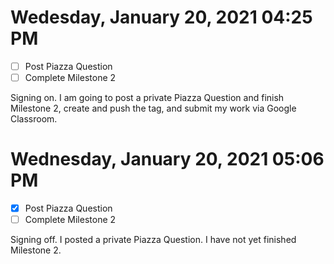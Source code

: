 # Wedesday, January 20, 2021 04:25 PM
- [ ] Post Piazza Question
- [ ] Complete Milestone 2

Signing on. I am going to post a private Piazza Question and finish Milestone 2, create and push the tag, and submit my work via Google Classroom.

# Wednesday, January 20, 2021 05:06 PM
- [X] Post Piazza Question
- [ ] Complete Milestone 2

Signing off. I posted a private Piazza Question. I have not yet finished Milestone 2.
